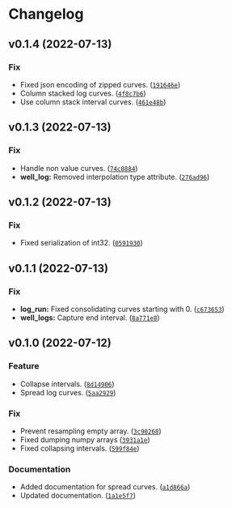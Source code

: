 # Changelog

<!--next-version-placeholder-->

## v0.1.4 (2022-07-13)
### Fix
* Fixed json encoding of zipped curves. ([`191646e`](https://github.com/RoxarAPI/roxar2json/commit/191646eb91dbc1d769359684560fd94e2b8b49d3))
* Column stacked log curves. ([`4f8c7b6`](https://github.com/RoxarAPI/roxar2json/commit/4f8c7b6a7a754abdd5b57a07f1fde57f78a88a59))
* Use column stack interval curves. ([`461e48b`](https://github.com/RoxarAPI/roxar2json/commit/461e48b9b167782cfbf2b2be6d92d5d296976956))

## v0.1.3 (2022-07-13)
### Fix
* Handle non value curves. ([`74c8884`](https://github.com/RoxarAPI/roxar2json/commit/74c88849375b1c1b0f6a18e2c39a35bb6f960aed))
* **well_log:** Removed interpolation type attribute. ([`276ad96`](https://github.com/RoxarAPI/roxar2json/commit/276ad96d0fb05c9e2859ff78d00b5aca50dd0b93))

## v0.1.2 (2022-07-13)
### Fix
* Fixed serialization of int32. ([`0591930`](https://github.com/RoxarAPI/roxar2json/commit/05919308e91278bcea57ae7682238aa07e986cff))

## v0.1.1 (2022-07-13)
### Fix
* **log_run:** Fixed consolidating curves starting with 0. ([`c673653`](https://github.com/RoxarAPI/roxar2json/commit/c6736539a6b7af12e56720b86c02230af6f764dd))
* **well_logs:** Capture end interval. ([`8a771e8`](https://github.com/RoxarAPI/roxar2json/commit/8a771e83fffb16f1cad3ee88ab25fb0e80339456))

## v0.1.0 (2022-07-12)
### Feature
* Collapse intervals. ([`8d14906`](https://github.com/RoxarAPI/roxar2json/commit/8d149067735b23b7bb3709e9d7b85796fdf93733))
* Spread log curves. ([`5aa2929`](https://github.com/RoxarAPI/roxar2json/commit/5aa29298e78680b2854ef2e2e70d2154d9c06934))

### Fix
* Prevent resampling empty array. ([`3c90268`](https://github.com/RoxarAPI/roxar2json/commit/3c90268f7bd8743ab8fb358f5bcb56f471de4198))
* Fixed dumping numpy arrays ([`3931a1e`](https://github.com/RoxarAPI/roxar2json/commit/3931a1ebd2c7ed409daaea1c59a145f2f63569ef))
* Fixed collapsing intervals. ([`599f84e`](https://github.com/RoxarAPI/roxar2json/commit/599f84eebc8e0a7ab7039355c9fd6e5c44cc1110))

### Documentation
* Added documentation for spread curves. ([`a1d866a`](https://github.com/RoxarAPI/roxar2json/commit/a1d866a86b84a89480cb5021c97dcc53d5424c8e))
* Updated documentation. ([`1a1e5f7`](https://github.com/RoxarAPI/roxar2json/commit/1a1e5f7e042bf0e604b8bb988d95d9922cd85df3))
